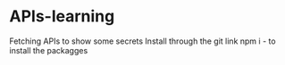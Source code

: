 # APIs-learning
Fetching APIs to show some secrets 
 Install through the git link
 npm i  - to install  the packagges
 
